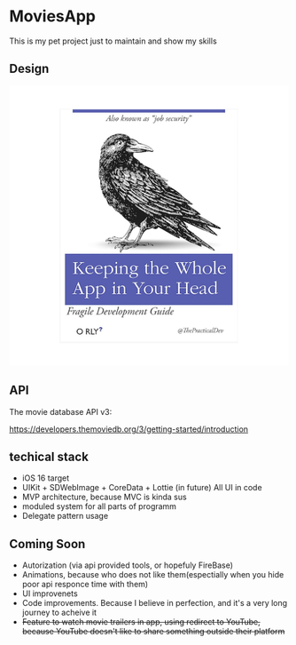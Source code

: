 # MoviesApp
This is my pet project just to maintain and show my skills

## Design

![alt text](Image.png)

## API 
The movie database API v3:  

https://developers.themoviedb.org/3/getting-started/introduction

## techical stack 
- iOS 16 target 
- UIKit + SDWebImage + CoreData + Lottie (in future) All UI in code
- MVP architecture, because MVC is kinda sus
- moduled system for all parts of programm 
- Delegate pattern usage
## Coming Soon
- Autorization (via api provided tools, or hopefuly FireBase)
- Animations, because who does not like them(espectially when you hide poor api responce time with them)
- UI improvenets
- Code improvements. Because I believe in perfection, and it's a very long journey to acheive it
- ~~Feature to watch movie trailers in app, using redirect to YouTube, because YouTube doesn't like to share something outside their platform~~

